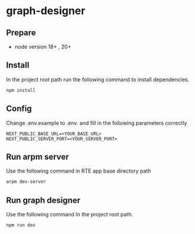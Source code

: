 # graph-designer




## Prepare

* node version 18+ , 20+



## Install

In the project root path run the following command to install dependencies.

```bash
npm install 
```



## Config

Change .env.example to .env. and fill in the following parameters correctly

```
NEXT_PUBLIC_BASE_URL=<YOUR_BASE_URL>
NEXT_PUBLIC_SERVER_PORT=<YOUR_SERVER_PORT>
```





## Run arpm server

Use the following command in RTE app base directory path
```bash
arpm dev-server
```



## Run graph designer

Use the following command In the project root path.

```bash
npm run dev
```
